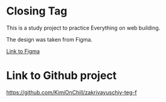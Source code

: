 # Closing Tag
This is a study project to practice Everything on web building.

The design was taken from Figma.

[Link to Figma](https://www.figma.com/design/okIC5syFLUnCGI8CnKH4lr/4-%D1%81%D0%BF%D1%80%D0%B8%D0%BD%D1%82.-%D0%9F%D1%80%D0%BE%D0%B5%D0%BA%D1%82%D0%BD%D0%B0%D1%8F-%D1%80%D0%B0%D0%B1%D0%BE%D1%82%D0%B0-(Copy)?node-id=0-1&p=f&t=voj2B2vL6XrQtlfQ-0)

# Link to Github project
https://github.com/KimiOnChill/zakrivayuschiy-teg-f